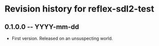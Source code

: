 # Revision history for reflex-sdl2-test

## 0.1.0.0 -- YYYY-mm-dd

* First version. Released on an unsuspecting world.
